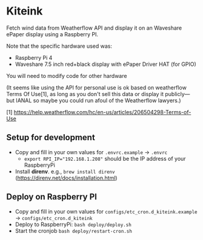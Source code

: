 # Kiteink

Fetch wind data from Weatherflow API and display it on an Waveshare ePaper display
using a Raspberry PI.

Note that the specific hardware used was:
- Raspberry Pi 4 
- Waveshare 7.5 inch red+black display with ePaper Driver HAT (for GPIO)

You will need to modify code for other hardware

(It seems like using the API for personal use is ok based on weatherflow Terms Of Use[1],
as long as you don't sell this data or display it publicly—but IANAL so maybe you could
run afoul of the Weatherflow lawyers.)

[1] https://help.weatherflow.com/hc/en-us/articles/206504298-Terms-of-Use

## Setup for development

- Copy and fill in your own values for `.envrc.example` -> `.envrc`
  - `export RPI_IP="192.168.1.208"` should be the IP address of your RaspberryPi
- Install **direnv**. e.g., `brew install direnv` (https://direnv.net/docs/installation.html)

## Deploy on Raspberry PI

- Copy and fill in your own values for `configs/etc_cron.d_kiteink.example` -> `configs/etc_cron.d_kiteink`
- Deploy to RaspberryPi: `bash deploy/deploy.sh`
- Start the cronjob `bash deploy/restart-cron.sh`